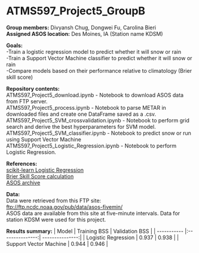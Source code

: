 # ATMS597_Project5_GroupB 
<b>Group members:</b> Divyansh Chug, Dongwei Fu, Carolina Bieri <br>
<b>Assigned ASOS location:</b> Des Moines, IA (Station name KDSM) <br>

<b>Goals:</b> <br>
-Train a logistic regression model to predict whether it will snow or rain <br>
-Train a Support Vector Machine classifier to predict whether it will snow or rain <br>
-Compare models based on their performance relative to climatology (Brier skill score) <br>

<b>Repository contents:</b><br>
ATMS597_Project5_download.ipynb - Notebook to download ASOS data from FTP server. <br>
ATMS597_Project5_process.ipynb - Notebook to parse METAR in downloaded files and create one DataFrame saved as a .csv. <br>
ATMS597_Project5_SVM_crossvalidation.ipynb - Notebook to perform grid search and derive the best hyperparameters for SVM model. <br>
ATMS597_Project5_SVM_classifier.ipynb - Notebook to predict snow or run using Support Vector Machine <br>
ATMS597_Project5_Logistic_Regression.ipynb - Notebook to perform Logistic Regression. <br>

<b>References:</b></br>
[scikit-learn Logistic Regression](https://scikit-learn.org/stable/modules/generated/sklearn.linear_model.LogisticRegression.html) <br>
[Brier Skill Score calculation](https://www.statisticshowto.com/brier-score/) <br>
[ASOS archive](https://www.ncdc.noaa.gov/data-access/land-based-station-data/land-based-datasets/automated-surface-observing-system-asos) <br>

<b>Data:</b><br>
Data were retrieved from this FTP site: ftp://ftp.ncdc.noaa.gov/pub/data/asos-fivemin/ <br>
ASOS data are available from this site at five-minute intervals. Data for station KDSM were used for this project. <br>

<b>Results summary:</b>
| Model       | Training BSS    | Validation BSS  |
| ----------- |:---------------:| ---------------:|
| Logistic Regression | 0.937 | 0.938 |
| Support Vector Machine | 0.944 | 0.946 |
